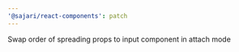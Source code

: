 ```yaml
---
'@sajari/react-components': patch
---
```


Swap order of spreading props to input component in attach mode
